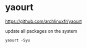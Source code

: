 # yaourt
https://github.com/archlinuxfr/yaourt

update all packages on the system
```
yaourt -Syu
```
